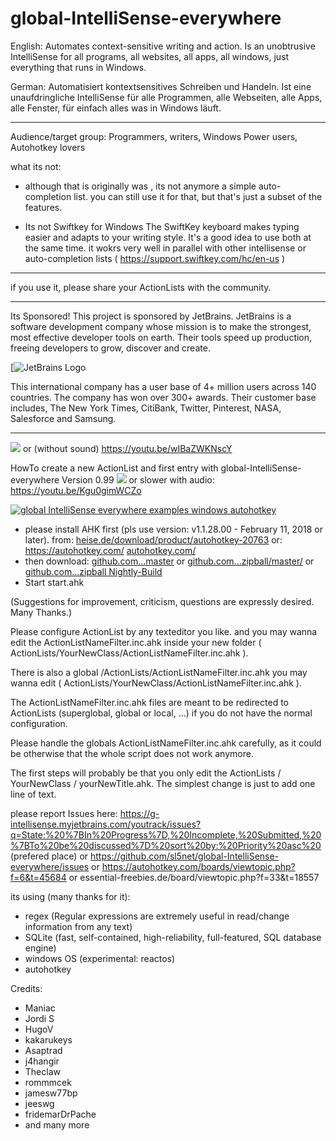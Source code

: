 ﻿# global-IntelliSense-everywhere 
 
English: Automates context-sensitive writing and action.
Is an unobtrusive IntelliSense for all programs, all websites, all apps, all windows, just everything that runs in Windows.

German: Automatisiert kontextsensitives Schreiben und Handeln.
Ist eine unaufdringliche IntelliSense für alle Programmen, alle Webseiten, alle Apps, alle Fenster, für einfach alles was in Windows läuft.

- - -

Audience/target group: Programmers, writers, Windows Power users, Autohotkey lovers

what its not:
- although that is originally was , its not anymore a simple auto-completion list.
you can still use it for that, but that's just a subset of the features.

- Its not Swiftkey for Windows
The SwiftKey keyboard makes typing easier and adapts to your writing style.
It's a good idea to use both at the same time. it wokrs very well in parallel with other intellisense or auto-completion lists ( https://support.swiftkey.com/hc/en-us )

- - -

if you use it, please share your ActionLists with the community.

- - -


Its Sponsored!
This project is sponsored by JetBrains.  JetBrains is a software development company whose mission is to make the strongest, most effective developer tools on earth. Their tools speed up production, freeing developers to grow, discover and create. 

[![JetBrains Logo](https://www.isic.nl/media/1391607/jetbrains.jpg?width=448&height=277&mode=crop&scale=both) 
 
This international company has a user base of 4+ million users across 140 countries.  The company has won over 300+ awards.  Their customer base includes, The New York Times, CitiBank, Twitter, Pinterest, NASA, Salesforce and Samsung.

- - -
![](https://github.com/sl5net/global-IntelliSense-everywhere-Nightly-Build/blob/master/docs/help/gif/show-changing-ListBox-while-typing-global-IntelliSense-everywhere.gif?raw=true) or (without sound) https://youtu.be/wIBaZWKNscY

HowTo create a new ActionList and first entry with global-IntelliSense-everywhere Version 0.99
![](https://github.com/sl5net/global-IntelliSense-everywhere-Nightly-Build/blob/master/docs/help/gif/HowTo-create-a-new-ActionList-and-first-entry-with-global-IntelliSense-everywhere-Version-0.99.gif?raw=true)
or slower with audio: https://youtu.be/Kgu0gimWCZo

[![global IntelliSense everywhere examples windows autohotkey](https://img.youtube.com/vi/elLsl8lj0K8/0.jpg)](https://www.youtube.com/watch?v=elLsl8lj0K8)
  
- please install AHK first (pls use version: v1.1.28.00 - February 11, 2018 or later).
from:
[heise.de/download/product/autohotkey-20763](https://www.heise.de/download/product/autohotkey-20763)
or: https://autohotkey.com/
[autohotkey.com/](https://autohotkey.com)
- then download:
 [github.com...master](https://codeload.github.com/sl5net/global-IntelliSense-everywhere/zip/master)
  or 
  [github.com...zipball/master/](https://github.com/sl5net/global-IntelliSense-everywhere/zipball/master/)
  or 
  [github.com...zipball Nightly-Build](https://github.com/sl5net/global-IntelliSense-everywhere-Nightly-Build/zipball/master/)
- Start start.ahk

(Suggestions for improvement, criticism, questions are expressly desired. Many Thanks.)


Please configure ActionList by any texteditor you like.
and you may wanna edit the ActionListNameFilter.inc.ahk inside your new folder ( ActionLists/YourNewClass/ActionListNameFilter.inc.ahk ).

There is also a global 
/ActionLists/ActionListNameFilter.inc.ahk
you may wanna edit ( ActionLists/YourNewClass/ActionListNameFilter.inc.ahk ).

The ActionListNameFilter.inc.ahk files are meant to be redirected to ActionLists (superglobal, global or local, ...) if you do not have the normal configuration.

Please handle the globals ActionListNameFilter.inc.ahk carefully, as it could be otherwise that the whole script does not work anymore.

The first steps will probably be that you only edit the ActionLists / YourNewClass / yourNewTitle.ahk. The simplest change is just to add one line of text.


please report Issues here:
https://g-intellisense.myjetbrains.com/youtrack/issues?q=State:%20%7BIn%20Progress%7D,%20Incomplete,%20Submitted,%20%7BTo%20be%20discussed%7D%20sort%20by:%20Priority%20asc%20 (prefered place)
or https://github.com/sl5net/global-IntelliSense-everywhere/issues
or https://autohotkey.com/boards/viewtopic.php?f=6&t=45684 
or essential-freebies.de/board/viewtopic.php?f=33&t=18557 

its using (many thanks for it):
- regex (Regular expressions are extremely useful in read/change information from any text)
- SQLite (fast, self-contained, high-reliability, full-featured, SQL database engine) 
- windows OS (experimental: reactos)
- autohotkey

Credits:
- Maniac
- Jordi S
- HugoV
- kakarukeys
- Asaptrad
- j4hangir
- Theclaw
- rommmcek
- jamesw77bp
- jeeswg
- fridemarDrPache
- and many more
